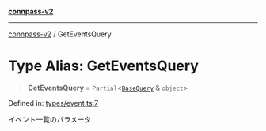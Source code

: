 [**connpass-v2**](../README.md)

***

[connpass-v2](../globals.md) / GetEventsQuery

# Type Alias: GetEventsQuery

> **GetEventsQuery** = `Partial`\<[`BaseQuery`](BaseQuery.md) & `object`\>

Defined in: [types/event.ts:7](https://github.com/ryohidaka/node-connpass/blob/eef41deb7cb24b91ec8c67d8e4085575b4debd33/src/types/event.ts#L7)

イベント一覧のパラメータ
